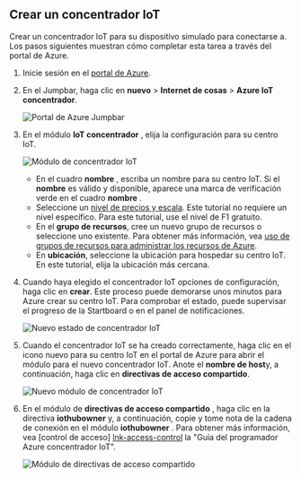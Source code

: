 ## <a name="create-an-iot-hub"></a>Crear un concentrador IoT

Crear un concentrador IoT para su dispositivo simulado para conectarse a. Los pasos siguientes muestran cómo completar esta tarea a través del portal de Azure.

1. Inicie sesión en el [portal de Azure][lnk-portal].

2. En el Jumpbar, haga clic en **nuevo** > **Internet de cosas** > **Azure IoT concentrador**.

    ![Portal de Azure Jumpbar][1]

3. En el módulo **IoT concentrador** , elija la configuración para su centro IoT.

    ![Módulo de concentrador IoT][2]

    * En el cuadro **nombre** , escriba un nombre para su centro IoT. Si el **nombre** es válido y disponible, aparece una marca de verificación verde en el cuadro **nombre** .
    * Seleccione un [nivel de precios y escala][lnk-pricing]. Este tutorial no requiere un nivel específico. Para este tutorial, use el nivel de F1 gratuito.
    * En el **grupo de recursos**, cree un nuevo grupo de recursos o seleccione uno existente. Para obtener más información, vea [uso de grupos de recursos para administrar los recursos de Azure][lnk-resource-groups].
    * En **ubicación**, seleccione la ubicación para hospedar su centro IoT. En este tutorial, elija la ubicación más cercana.

4. Cuando haya elegido el concentrador IoT opciones de configuración, haga clic en **crear**.  Este proceso puede demorarse unos minutos para Azure crear su centro IoT. Para comprobar el estado, puede supervisar el progreso de la Startboard o en el panel de notificaciones.

    ![Nuevo estado de concentrador IoT][3]

5. Cuando el concentrador IoT se ha creado correctamente, haga clic en el icono nuevo para su centro IoT en el portal de Azure para abrir el módulo para el nuevo concentrador IoT. Anote el **nombre de host**y, a continuación, haga clic en **directivas de acceso compartido**.

    ![Nuevo módulo de concentrador IoT][4]

6. En el módulo de **directivas de acceso compartido** , haga clic en la directiva **iothubowner** y, a continuación, copie y tome nota de la cadena de conexión en el módulo **iothubowner** . Para obtener más información, vea [control de acceso] [ lnk-access-control] la "Guía del programador Azure concentrador IoT".

    ![Módulo de directivas de acceso compartido][5]


<!-- Images. -->
[1]: ./media/iot-hub-get-started-create-hub/create-iot-hub1.png
[2]: ./media/iot-hub-get-started-create-hub/create-iot-hub2.png
[3]: ./media/iot-hub-get-started-create-hub/create-iot-hub3.png
[4]: ./media/iot-hub-get-started-create-hub/create-iot-hub4.png
[5]: ./media/iot-hub-get-started-create-hub/create-iot-hub5.png

<!-- Links -->
[lnk-resource-groups]: ../articles/azure-portal/resource-group-portal.md
[lnk-portal]: https://portal.azure.com/
[lnk-pricing]: https://azure.microsoft.com/pricing/details/iot-hub/
[lnk-access-control]: ../articles/iot-hub/iot-hub-devguide-security.md
